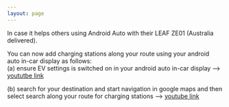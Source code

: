 ```yaml
---
layout: page
---
```

  
In case it helps others using Android Auto with their LEAF ZE01 (Australia delivered).  
  
You can now add charging stations along your route using your android auto in-car display as follows:  
(a) ensure EV settings is switched on in your android auto in-car display  --> [yoututbe link](https://youtu.be/WB2MvOr_zNU?si=KeBH1WVS6M0_pFmZ&t=9)

(b) search for your destination and start navigation in google maps and then select search along your route for charging stations --> [youtube link](https://youtube.com/clip/UgkxlJDT9oXGWkOoBgvFsF6PCEp0UE5-MNB9?si=670tV0jgYqcilxMo)
